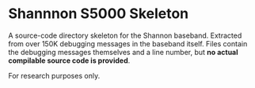 # Shannnon S5000 Skeleton
A source-code directory skeleton for the Shannon baseband. Extracted from over 150K debugging messages in the baseband itself.
Files contain the debugging messages themselves and a line number, but **no actual compilable source code is provided**.

For research purposes only.
